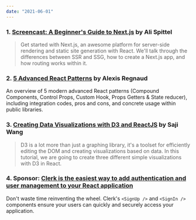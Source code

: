 ```yaml
---
date: "2021-06-01"
---
```



### 1. [Screencast: A Beginner's Guide to Next.js](https://www.youtube.com/watch?v=nBkRxwHMrto&ab_channel=AliSpittel) by Ali Spittel

> Get started with Next.js, an awesome platform for server-side rendering and static site generation with React. We'll talk through the differences between SSR and SSG, how to create a Next.js app, and how routing works within it.

### 2. [5 Advanced React Patterns](https://javascript.plainenglish.io/5-advanced-react-patterns-a6b7624267a6) by Alexis Regnaud

An overview of 5 modern advanced React patterns (Compound Components, Control Props, Custom Hook, Props Getters & State reducer), including integration codes, pros and cons, and concrete usage within public libraries.

### 3. [Creating Data Visualizations with D3 and ReactJS](https://dev.to/codesphere/creating-data-visualizations-with-d3-and-reactjs-10ei) by Saji Wang

> D3 is a lot more than just a graphing library, it's a toolset for efficiently editing the DOM and creating visualizations based on data. In this tutorial, we are going to create three different simple visualizations with D3 in React. 

### 4. Sponsor: [Clerk is the easiest way to add authentication and user management to your React application](https://www.clerk.dev/?utm_source=tinyreact&utm_medium=email&utm_campaign=c1)

Don't waste time reinventing the wheel.  Clerk's `<SignUp />` and `<SignIn />` components ensure your users can quickly and securely access your application.